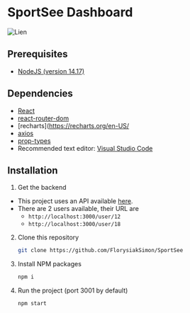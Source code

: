 # SportSee Dashboard

![Lien](https://i.gyazo.com/28c85d0ed2987ecebf16275853298749.png)

## Prerequisites

- [NodeJS (version 14.17)](https://nodejs.org/en/)

## Dependencies

- [React](https://reactjs.org/)
- [react-router-dom](https://reactrouter.com/web/guides/quick-start)
- [recharts](https://recharts.org/en-US/
- [axios](https://axios-http.com/)
- [prop-types](https://github.com/facebook/prop-types)
- Recommended text editor: [Visual Studio Code](https://code.visualstudio.com/)

## Installation

1. Get the backend

- This project uses an API available [here](https://github.com/OpenClassrooms-Student-Center/P9-front-end-dashboard).
- There are 2 users available, their URL are
  - `http://localhost:3000/user/12`
  - `http://localhost:3000/user/18`

2. Clone this repository
   ```sh
   git clone https://github.com/FlorysiakSimon/SportSee
   ```
3. Install NPM packages
   ```sh
   npm i
   ```
4. Run the project (port 3001 by default)
   ```sh
   npm start
   ```